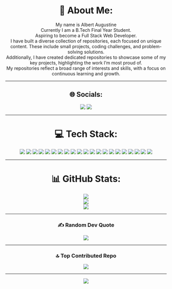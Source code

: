 <div align="center">

# 💫 About Me:
My name is Albert Augustine  
Currently I am a B.Tech Final Year Student.  
Aspiring to become a Full Stack Web Developer.  
I have built a diverse collection of repositories, each focused on unique content. These include small projects, coding challenges, and problem-solving solutions.  
Additionally, I have created dedicated repositories to showcase some of my key projects, highlighting the work I’m most proud of.  
My repositories reflect a broad range of interests and skills, with a focus on continuous learning and growth.  

---

## 🌐 Socials:
<a href="https://www.linkedin.com/in/albertaugustine1884/"><img src="https://img.shields.io/badge/LinkedIn-%230077B5.svg?logo=linkedin&logoColor=white" /></a>
<a href="mailto:albertaugustine1884@gmail.com"><img src="https://img.shields.io/badge/Email-D14836?logo=gmail&logoColor=white" /></a>

---

# 💻 Tech Stack:
<img src="https://img.shields.io/badge/c++-%2300599C.svg?style=for-the-badge&logo=c%2B%2B&logoColor=white" />
<img src="https://img.shields.io/badge/css3-%231572B6.svg?style=for-the-badge&logo=css3&logoColor=white" />
<img src="https://img.shields.io/badge/html5-%23E34F26.svg?style=for-the-badge&logo=html5&logoColor=white" />
<img src="https://img.shields.io/badge/java-%23ED8B00.svg?style=for-the-badge&logo=openjdk&logoColor=white" />
<img src="https://img.shields.io/badge/javascript-%23323330.svg?style=for-the-badge&logo=javascript&logoColor=%23F7DF1E" />
<img src="https://img.shields.io/badge/kotlin-%237F52FF.svg?style=for-the-badge&logo=kotlin&logoColor=white" />
<img src="https://img.shields.io/badge/python-3670A0?style=for-the-badge&logo=python&logoColor=ffdd54" />
<img src="https://img.shields.io/badge/typescript-%23007ACC.svg?style=for-the-badge&logo=typescript&logoColor=white" />
<img src="https://img.shields.io/badge/vercel-%23000000.svg?style=for-the-badge&logo=vercel&logoColor=white" />
<img src="https://img.shields.io/badge/express.js-%23404d59.svg?style=for-the-badge&logo=express&logoColor=%2361DAFB" />
<img src="https://img.shields.io/badge/node.js-6DA55F?style=for-the-badge&logo=node.js&logoColor=white" />
<img src="https://img.shields.io/badge/react-%2320232a.svg?style=for-the-badge&logo=react&logoColor=%2361DAFB" />
<img src="https://img.shields.io/badge/tailwindcss-%2338B2AC.svg?style=for-the-badge&logo=tailwind-css&logoColor=white" />
<img src="https://img.shields.io/badge/Appwrite-%23FD366E.svg?style=for-the-badge&logo=appwrite&logoColor=white" />
<img src="https://img.shields.io/badge/firebase-a08021?style=for-the-badge&logo=firebase&logoColor=ffcd34" />
<img src="https://img.shields.io/badge/mysql-4479A1.svg?style=for-the-badge&logo=mysql&logoColor=white" />
<img src="https://img.shields.io/badge/Canva-%2300C4CC.svg?style=for-the-badge&logo=Canva&logoColor=white" />
<img src="https://img.shields.io/badge/figma-%23F24E1E.svg?style=for-the-badge&logo=figma&logoColor=white" />
<img src="https://img.shields.io/badge/github%20actions-%232671E5.svg?style=for-the-badge&logo=githubactions&logoColor=white" />
<img src="https://img.shields.io/badge/git-%23F05033.svg?style=for-the-badge&logo=git&logoColor=white" />
<img src="https://img.shields.io/badge/github-%23121011.svg?style=for-the-badge&logo=github&logoColor=white" />

---

# 📊 GitHub Stats:
<img src="https://github-readme-stats.vercel.app/api?username=Pyro-Warrior-1884&theme=tokyonight&hide_border=true&include_all_commits=false&count_private=true" />
<br/>
<img src="https://nirzak-streak-stats.vercel.app/?user=Pyro-Warrior-1884&theme=tokyonight&hide_border=true" />
<br/>
<img src="https://github-readme-stats.vercel.app/api/top-langs/?username=Pyro-Warrior-1884&theme=tokyonight&hide_border=true&include_all_commits=false&count_private=true&layout=compact" />

---

### ✍️ Random Dev Quote
<img src="https://quotes-github-readme.vercel.app/api?type=horizontal&theme=radical" />

---

### 🔝 Top Contributed Repo
<img src="https://github-contributor-stats.vercel.app/api?username=Pyro-Warrior-1884&limit=5&theme=tokyonight&combine_all_yearly_contributions=true" />

---

[![](https://visitcount.itsvg.in/api?id=Pyro-Warrior-1884&icon=2&color=0)](https://visitcount.itsvg.in)

</div>

<!-- Proudly created with GPRM ( https://gprm.itsvg.in ) -->
